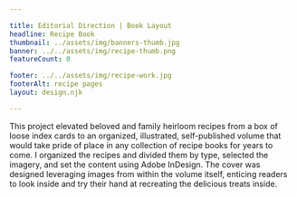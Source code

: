 ```yaml
---

title: Editorial Direction | Book Layout
headline: Recipe Book
thumbnail: ../assets/img/banners-thumb.jpg
banner: ../../assets/img/recipe-thumb.png
featureCount: 0

footer: ../../assets/img/recipe-work.jpg
footerAlt: recipe pages
layout: design.njk

---
```


This project elevated beloved and family heirloom recipes from a box of loose index cards to an organized, illustrated,
self-published volume that would take pride of place in any collection of recipe books for years to come. I organized
the recipes and divided them by type, selected the imagery, and set the content using Adobe InDesign. The cover was
designed leveraging images from within the volume itself, enticing readers to look inside and try their hand at
recreating the delicious treats inside.
